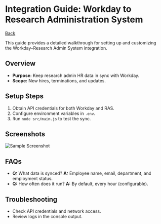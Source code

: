 # Integration Guide: Workday to Research Administration System

[Back](https://rneild.github.io/rneildrepotest01/)

This guide provides a detailed walkthrough for setting up and customizing the Workday–Research Admin System integration.

## Overview
- **Purpose:** Keep research admin HR data in sync with Workday.
- **Scope:** New hires, terminations, and updates.

## Setup Steps
1. Obtain API credentials for both Workday and RAS.
2. Configure environment variables in `.env`.
3. Run `node src/main.js` to test the sync.

## Screenshots
![Sample Screenshot](https://placehold.co/600x200?text=Workday+to+RAS+Sync)

## FAQs
- **Q:** What data is synced?
  **A:** Employee name, email, department, and employment status.
- **Q:** How often does it run?
  **A:** By default, every hour (configurable).

## Troubleshooting
- Check API credentials and network access.
- Review logs in the console output.
